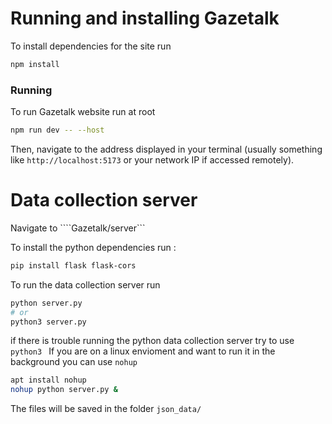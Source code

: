 # Running and installing Gazetalk
To install dependencies for the site run
```bash
npm install
```

### Running

To run Gazetalk website run at root
```bash
npm run dev -- --host
```
Then, navigate to the address displayed in your terminal (usually something like `http://localhost:5173` or your network IP if accessed remotely).
# Data collection server
Navigate to ````Gazetalk/server```

To install the python dependencies run :
```bash
pip install flask flask-cors
```

To run the data collection server run
```bash
python server.py 
# or
python3 server.py
```

if there is trouble running the python data collection server try to use ``python3 ``
If you are on a linux envioment and want to run it in the background you can use ``nohup``
```bash
apt install nohup
nohup python server.py &
```

The files will be saved in the folder ``json_data/``

